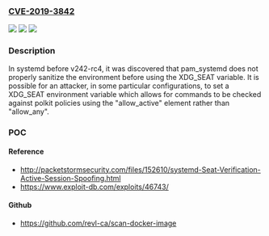 ### [CVE-2019-3842](https://cve.mitre.org/cgi-bin/cvename.cgi?name=CVE-2019-3842)
![](https://img.shields.io/static/v1?label=Product&message=systemd&color=blue)
![](https://img.shields.io/static/v1?label=Version&message=n%2Fa&color=blue)
![](https://img.shields.io/static/v1?label=Vulnerability&message=CWE-285&color=brighgreen)

### Description

In systemd before v242-rc4, it was discovered that pam_systemd does not properly sanitize the environment before using the XDG_SEAT variable. It is possible for an attacker, in some particular configurations, to set a XDG_SEAT environment variable which allows for commands to be checked against polkit policies using the "allow_active" element rather than "allow_any".

### POC

#### Reference
- http://packetstormsecurity.com/files/152610/systemd-Seat-Verification-Active-Session-Spoofing.html
- https://www.exploit-db.com/exploits/46743/

#### Github
- https://github.com/revl-ca/scan-docker-image

